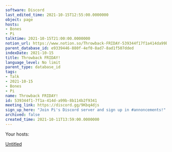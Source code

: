 ```yaml
---
software: Discord
last_edited_time: 2021-10-15T12:55:00.0000000
object: page
hosts:
- Bones
- Pi
talktime: 2021-10-15T21:00:00.0000000
notion_url: https://www.notion.so/Throwback-FRIDAY-539344f17f1a414da99b8b114b2f9341
parent_database_id: e9339446-880f-4ef0-8ad7-8ad1f507dded
indexDate: 2021-10-15
title: Throwback FRIDAY!
language_level: No limit
parent_type: database_id
tags:
- Talk
- 2021-10-15
- Bones
- Pi
name: Throwback FRIDAY!
id: 539344f1-7f1a-414d-a99b-8b114b2f9341
meeting_link: https://discord.gg/9Kbq4djs
sign_up_here: "Join Pi's Discord server and sign up in #annoncements!"
archived: false
created_time: 2021-10-11T13:59:00.0000000
---
```




Your hosts:

[Untitled](https://www.notion.so/482e61b02b9c4456b2b4fe86bb7544c6)   





